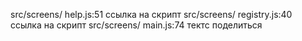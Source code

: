 src/screens/ help.js:51  ссылка на скрипт
src/screens/ registry.js:40  ссылка на скрипт
src/screens/ main.js:74  тектс поделиться